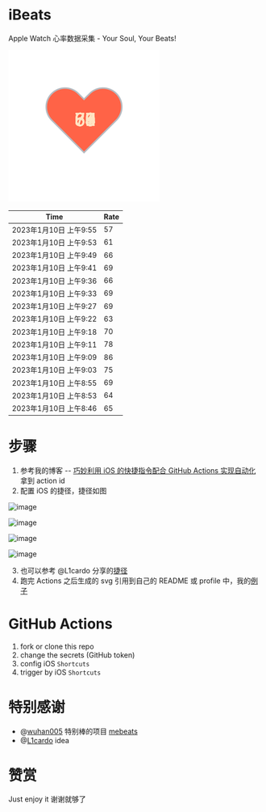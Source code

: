 # iBeats
Apple Watch 心率数据采集 - Your Soul, Your Beats!

![](./files/heart.svg)

<!--START_SECTION:my_heart_rate-->
| Time | Rate | 
 | ---- | ---- | 
| 2023年1月10日 上午9:55 | 57 |
| 2023年1月10日 上午9:53 | 61 |
| 2023年1月10日 上午9:49 | 66 |
| 2023年1月10日 上午9:41 | 69 |
| 2023年1月10日 上午9:36 | 66 |
| 2023年1月10日 上午9:33 | 69 |
| 2023年1月10日 上午9:27 | 69 |
| 2023年1月10日 上午9:22 | 63 |
| 2023年1月10日 上午9:18 | 70 |
| 2023年1月10日 上午9:11 | 78 |
| 2023年1月10日 上午9:09 | 86 |
| 2023年1月10日 上午9:03 | 75 |
| 2023年1月10日 上午8:55 | 69 |
| 2023年1月10日 上午8:53 | 64 |
| 2023年1月10日 上午8:46 | 65 |

<!--END_SECTION:my_heart_rate-->

# 步骤
1. 参考我的博客 -- [巧妙利用 iOS 的快捷指令配合 GitHub Actions 实现自动化](https://github.com/yihong0618/gitblog/issues/198) 拿到 action id
2. 配置 iOS 的捷径，捷径如图

![image](https://user-images.githubusercontent.com/15976103/122154218-0db0b480-ce97-11eb-93bb-5aec07c558dc.png)

![image](https://user-images.githubusercontent.com/15976103/122154236-186b4980-ce97-11eb-8e4b-70551a0391ae.png)

![image](https://user-images.githubusercontent.com/15976103/122154268-2d47dd00-ce97-11eb-902e-3acf292265a9.png)

![image](https://user-images.githubusercontent.com/15976103/122174055-fa144680-ceb4-11eb-9be2-3eb83cd516f7.png)

3. 也可以参考 @L1cardo 分享的[捷径](https://www.icloud.com/shortcuts/6ab6047b459c41ad822ad6b94b1c03d4)
4. 跑完 Actions 之后生成的 svg 引用到自己的 README 或 profile 中，我的[例子](https://github.com/yihong0618) 

# GitHub Actions

1. fork or clone this repo
2. change the secrets (GitHub token)
3. config iOS `Shortcuts` 
4. trigger by iOS `Shortcuts`

# 特别感谢
- @[wuhan005](https://github.com/wuhan005) 特别棒的项目 [mebeats](https://github.com/wuhan005/mebeats)
- @[L1cardo](https://github.com/L1cardo) idea

# 赞赏
Just enjoy it
谢谢就够了
